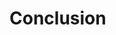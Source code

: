 # Conclusion

<!-- this concludes the entire course, so needs to be bulky ;) -->
<!-- TODO: write ~2500 words -->
